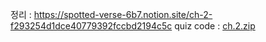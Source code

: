 정리 : https://spotted-verse-6b7.notion.site/ch-2-f293254d1dce40779392fccbd2194c5c
quiz code : [ch.2.zip](https://github.com/Mmuseng/JS_Study/files/11071123/ch.2.zip)
